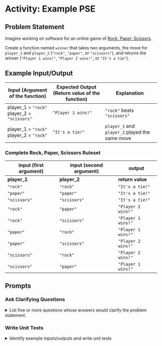 # Activity: Example PSE

## Problem Statement

Imagine working on software for an online game of [Rock, Paper, Scissors](https://en.wikipedia.org/wiki/Rock_paper_scissors).

Create a function named `winner` that takes two arguments, the move for `player_1` and `player_2` (`"rock"`, `"paper"`, or `"scissors"`), and returns the winner (`"Player 1 wins!"`, `"Player 2 wins!"`, or `"It's a tie"`).

## Example Input/Output

| Input (Argument of the function) | Expected Output (Return value of the function) | Explanation|
|--|--|--|
|player_1 = `"rock"` <br> player_2 = `"scissors"`| `"Player 1 wins!"`|`"rock"` beats `"scissors"`|
|player_1 = `"rock"` <br> player_2 = `"rock"`| `"It's a tie!"`|`player_1` and `player_2` played the same move|

### Complete Rock, Paper, Scissors Ruleset
| input (first argument)| input (second argument) | output |
|--|--|--|
|**player_1** |**player_2**|**return value**|
|`"rock"`|`"rock"`|`"It's a tie!"`|
|`"paper"`|`"paper"`|`"It's a tie!"`|
|`"scissors"`|`"scissors"`|`"It's a tie!"`|
|`"rock"`|`"paper"`|`"Player 2 wins!"`|
|`"rock"`|`"scissors"`|`"Player 1 wins!"`|
|`"paper"`|`"rock"`|`"Player 1 wins!"`|
|`"paper"`|`"scissors"`|`"Player 2 wins!"`|
|`"scissors"`|`"rock"`|`"Player 2 wins!"`|
|`"scissors"`|`"paper"`|`"Player 1 wins!"`| 

## Prompts

### Ask Clarifying Questions

<details> 
 <summary>List five or more questions whose answers would clarify the problem statement.</summary>

1. How should the function handle invalid user input (i.e. player_1 = ["lizards"](https://bigbangtheory.fandom.com/wiki/Rock,_Paper,_Scissors,_Lizard,_Spock))?
2. Should a user automatically lose if they have invalid input?
3. What should happen if both users have invalid input?
4. Does capitalization matter?
5. Does extra whitespace / punctuation matter?
6. Should anything be printed to the console?
7. Is the speed / memory usage of this function important?
8. Should there be a default value for each of the arguments?
</details>

### Write Unit Tests

<details>
 <summary> Identify example inputs/outputs and write unit tests</summary>

1. Use the comments provided to write at least two example input/outputs:
    * Consider at least one nominal and one edge case.
    * What is the expected output for the given input?
    * You can use the examples provided in the prompt, or other examples.
2. Write unit tests for get_highest_rated for the nominal and edge cases you identified in the first step.

```python
# example input 1: player_1 = "rock", player_2 = "scissors"
# example output 1: "Player 1 wins!"

# example input 2: player_1 = "rock", player_2 = "lizards"
# example output 2: None

# * Note: This invalid input (player_2 = "lizards") would be better handled by raising an exception, a topic covered during Unit 1.

def test_rock_beats_scissors():
    # arrange
    player_1 = "rock"
    player_2 = "scissors"

    # act
    result = winner(player_1, player_2)

    # assert
    assert result == "Player 1 wins!"

def test_invalid_input():
    # arrange
    player_1 = "rock"
    player_2 = "lizards"

    # act
    result = winner(player_1, player_2)

    # assert
    assert result == None  
```

### Create Logical Steps

Without writing code, describe how you would implement get_highest_rating in enough detail that someone else could write the code.

* It may be helpful to break up the problem/algorithm into smaller subproblems/algorithms. For example, 1. Handle invalid input, 2. Given valid input, perform the computation/solve the problem/etc.
* Your logical steps could take the form of a numbered list, pseudo code, or anywhere inbetween. What's important at this stage is to think through and outline the implementation before writing code.

```
1. Check if player_1 and player_2 are in ["rock", "paper", "scissors"]
    - If not, return None
    - If yes, continue with algorithm
2. Check for a tie: 
    - if player_1 == player_2, return "It's a tie!"
    - if not continue
3. First deal with the case that player_1 == "rock"
    - if player_2 == "scissors", return "Player 1 wins!"
    - else (player_2 = "paper"), return "Player 2 wins!"
4. Next deal with the case that player_1 == "paper"
    - if player_2 == "rock", return "Player 1 wins!"
    - else (player_2 = "scissors"), return "Player 2 wins!"
5. Next deal with the case that player_1 == "scissors"
    - if player_2 == "rock", return "Player 2 wins!"
    - else (player_2 = "paper"), return "Player 1 wins!"

```

### Implement Solution

Implement a solution to `winner` that implements the correct logic for the Rock, Paper, Scissors ruleset outlined above. 

Below is a selection of the unit tests.

#### Tests
```python
def test_rock_beats_scissors():
    # arrange
    player_1 = "rock"
    player_2 = "scissors"

    # act
    result = winner(player_1, player_2)

    # assert
    assert result == "Player 1 wins!"

def test_invalid_input():
    # arrange
    player_1 = "rock"
    player_2 = "lizards"

    # act
    result = winner(player_1, player_2)

    # assert
    assert result == None  
```

#### Solution
```python
VALID_MOVES = ["Rock", "Paper", "Scissors"]

def winner(player_1, player_2)
    
    # invalid input
    if player_1 not in VALID_MOVES or player_2 not in VALID_MOVES:
        return None
    # tie
    if player_1 == player_2:
        return "It's a tie!"
    #  player 1 = rock
    elif player_1 == "rock":
        if player_2 == "scissors":
            return "Player 1 wins!"
        else:
            return "Player 2 wins!"
    # player 1 = paper
    elif player_1 == 'paper':
        if player_2 == 'rock':
            print("Player 1 wins!")
        elif:
            print("Player 2 wins!")
    # player 1 = scissors
    elif player_1 == 'scissors':
        if player_2 == 'rock':
            print("Player 2 wins!")
        elif:
            print("Player 1 wins!")
```